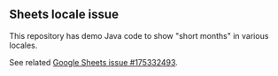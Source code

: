 ## Sheets locale issue

This repository has demo Java code to show "short months" in various locales.

See related [Google Sheets issue #175332493](https://issuetracker.google.com/issues/175332493).
